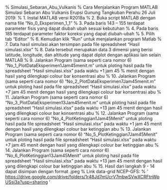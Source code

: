 % Simulasi_Sebaran_Abu_Vulkanis
% Cara Menjalankan Program MATLAB Simulasi Sebaran Abu Vulkanis Erupsi Gunung Tangkuban Perahu 26 Juli 2019:
% 1.	Instal MATLAB versi R2018a
% 2.	Buka script MATLAB dengan nama file “No_0_Eksperimen_1_1”
% 3.	Pada baris 143 – 155 terdapat parameter fisis yang dapat diubah ubah sesuai kebutuhan
% 4.	Pada baris 185 terdapat parameter faktor koreksi yang dapat diubah-ubah
% 5.	Pilih tab “Editor”
% 6.	Kemudian klik “Run” untuk menjalankan program Matlab
% 7.	Data hasil simulasi akan tersimpan pada file spreadsheet “Hasil simulasi.xlsx”
% 8.	Data tersebut merupakan data 3 dimensi yang berisi latitude, longitude, dan altitude yang dapat diplot dengan aplikasi lain selain MATLAB
% 9.	Jalankan Program (sama seperti cara nomor 6) “No_1_PlotDataEksperimen1Jam45menit.m” untuk ploting hasil pada file spreadsheet “Hasil simulasi.xlsx” pada waktu +1 jam 45 % menit dengan hasil yang dilengkapi colour bar konsentrasi abu
% 10.	 Jalankan Program (sama seperti cara nomor 6) “No_2_PlotDataEksperimen7Jam45menit.m” untuk ploting hasil pada file spreadsheet “Hasil simulasi.xlsx” pada waktu +7 jam 45 menit dengan hasil yang dilengkapi colour bar konsentrasi abu
% 11.	Jalankan Program (sama seperti cara nomor 6) “No_3_PlotDataEksperimen13Jam45menit.m” untuk ploting hasil pada file spreadsheet “Hasil simulasi.xlsx” pada waktu +13 jam 45 menit dengan hasil yang dilengkapi colour bar konsentrasi abu
% 12.	Jalankan Program (sama seperti cara nomor 6) “No_4_PlotKetinggian1Jam45Menit” untuk ploting hasil pada file spreadsheet “Hasil simulasi.xlsx” pada waktu +1 jam 45 menit dengan hasil yang dilengkapi colour bar ketinggian abu
% 13.	Jalankan Program (sama seperti cara nomor 6) “No_5_PlotKetinggian7Jam45Menit” untuk ploting hasil pada file spreadsheet “Hasil simulasi.xlsx” pada waktu +7 jam 45 menit dengan hasil yang dilengkapi colour bar ketinggian abu
% 14.	Jalankan Program (sama seperti cara nomor 6) “No_6_PlotKetinggian13Jam45Menit” untuk ploting hasil pada file spreadsheet “Hasil simulasi.xlsx” pada waktu +13 jam 45 menit dengan hasil yang dilengkapi colour bar ketinggian abu
% 15.	Hasil dari langkah 9 - 14 dapat disimpan dengan format .jpeg
% Link data-grid NCEP-GFS:
% ' https://drive.google.com/drive/folders/1r48Jd7mUcrV7mbwSVwXCRFtnWpUSsj3a?usp=sharing '
